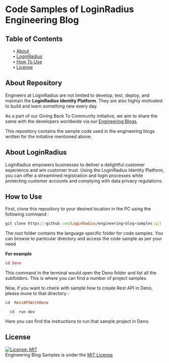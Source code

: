 # Code Samples of LoginRadius Engineering Blog

## Table of Contents
<ul>
  • <a href="#about">About</a><br>
  • <a href="#loginradius">LoginRadius</a><br>
  • <a href="#howtouse">How To Use</a><br>
  • <a href="#license">License</a><br>
</ul>

<h2 id="about"> About Repository</h2>

Engineers at LoginRadius are not limited to develop, test, deploy, and maintain the **LoginRadius Identity Platform**. They are also highly motivated to build and learn something new every day. 

As a part of our Giving Back To Community initiative, we aim to share the same with the developers worldwide via our [Engineering Blogs](https://www.loginradius.com/engineering/blog).

This repository contains the sample code used in the engineering blogs written for the initiative mentioned above.

<h2 id="loginradius"> About LoginRadius</h2>

LoginRadius empowers businesses to deliver a delightful customer experience and win customer trust.  Using the LoginRadius Identity Platform, you can offer a streamlined registration and login processes while protecting customer accounts and complying with data privacy regulations.

<h2 id="howtouse">How to Use</h2>

First, clone this repository to your desired location in the PC using the following command : 

```ruby
git clone https://github.com/LoginRadius/engineering-blog-samples.git
```

The root folder contains the language specific folder for code samples. You can browse to particular directory and access the code sample as per your need

<b>For example</b>

```ruby
cd Deno

```
This command in the terminal would open the Deno folder and list all the subfolders. This is where you can find a number of project samples.   

Now, if you want to check with sample how to create Rest API in Deno, please move to that directory :

```ruby
cd  RestAPIWithDeno

```

```vue
  cd  run dev
```

Here you can find the instructions to run that sample project in Deno.

<h2 id="license">License</h2>

[![License: MIT](https://img.shields.io/badge/License-MIT-yellow.svg)](https://opensource.org/licenses/MIT)   
Engineering Blog Samples is under the [MIT License](/LICENSE)
